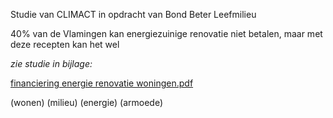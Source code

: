 Studie van CLIMACT in opdracht van Bond Beter Leefmilieu

40% van de Vlamingen kan energiezuinige renovatie niet betalen, maar met deze recepten kan het wel

[](https://www.energysavingpioneers.be/artikel/bijna-helft-vlamingen-kan-energierenovatie-niet-betalen-met-deze-recepten-kan-het-w-l)


*zie studie in bijlage:*

[financiering energie renovatie woningen.pdf](https://github.com/groenwaasmunster/gwdocs/files/13536859/financiering.energie.renovatie.woningen.pdf)

(wonen) (milieu) (energie) (armoede)
